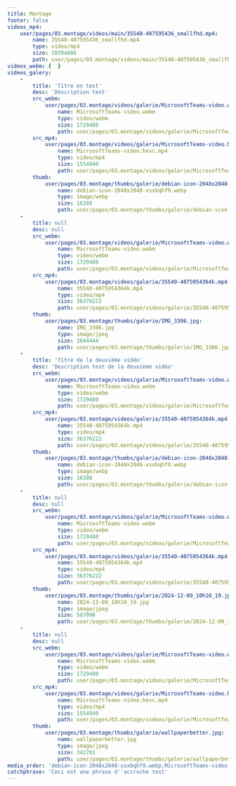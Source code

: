 ```yaml
---
title: Montage
footer: false
videos_mp4:
    user/pages/03.montage/videos/main/35540-407595436_smallfhd.mp4:
        name: 35540-407595436_smallfhd.mp4
        type: video/mp4
        size: 20394886
        path: user/pages/03.montage/videos/main/35540-407595436_smallfhd.mp4
videos_webm: {  }
videos_galery:
    -
        title: 'Titre en test'
        desc: 'Description test'
        src_webm:
            user/pages/03.montage/videos/galerie/MicrosoftTeams-video.webm:
                name: MicrosoftTeams-video.webm
                type: video/webm
                size: 1729480
                path: user/pages/03.montage/videos/galerie/MicrosoftTeams-video.webm
        src_mp4:
            user/pages/03.montage/videos/galerie/MicrosoftTeams-video.hevc.mp4:
                name: MicrosoftTeams-video.hevc.mp4
                type: video/mp4
                size: 1554940
                path: user/pages/03.montage/videos/galerie/MicrosoftTeams-video.hevc.mp4
        thumb:
            user/pages/03.montage/thumbs/galerie/debian-icon-2048x2048-xsxbqhf9.webp:
                name: debian-icon-2048x2048-xsxbqhf9.webp
                type: image/webp
                size: 16388
                path: user/pages/03.montage/thumbs/galerie/debian-icon-2048x2048-xsxbqhf9.webp
    -
        title: null
        desc: null
        src_webm:
            user/pages/03.montage/videos/galerie/MicrosoftTeams-video.webm:
                name: MicrosoftTeams-video.webm
                type: video/webm
                size: 1729480
                path: user/pages/03.montage/videos/galerie/MicrosoftTeams-video.webm
        src_mp4:
            user/pages/03.montage/videos/galerie/35540-4075954364k.mp4:
                name: 35540-4075954364k.mp4
                type: video/mp4
                size: 36376222
                path: user/pages/03.montage/videos/galerie/35540-4075954364k.mp4
        thumb:
            user/pages/03.montage/thumbs/galerie/IMG_3306.jpg:
                name: IMG_3306.jpg
                type: image/jpeg
                size: 2644444
                path: user/pages/03.montage/thumbs/galerie/IMG_3306.jpg
    -
        title: 'Titre de la deuxième vidéo'
        desc: 'Description test de la deuxième vidéo'
        src_webm:
            user/pages/03.montage/videos/galerie/MicrosoftTeams-video.webm:
                name: MicrosoftTeams-video.webm
                type: video/webm
                size: 1729480
                path: user/pages/03.montage/videos/galerie/MicrosoftTeams-video.webm
        src_mp4:
            user/pages/03.montage/videos/galerie/35540-4075954364k.mp4:
                name: 35540-4075954364k.mp4
                type: video/mp4
                size: 36376222
                path: user/pages/03.montage/videos/galerie/35540-4075954364k.mp4
        thumb:
            user/pages/03.montage/thumbs/galerie/debian-icon-2048x2048-xsxbqhf9.webp:
                name: debian-icon-2048x2048-xsxbqhf9.webp
                type: image/webp
                size: 16388
                path: user/pages/03.montage/thumbs/galerie/debian-icon-2048x2048-xsxbqhf9.webp
    -
        title: null
        desc: null
        src_webm:
            user/pages/03.montage/videos/galerie/MicrosoftTeams-video.webm:
                name: MicrosoftTeams-video.webm
                type: video/webm
                size: 1729480
                path: user/pages/03.montage/videos/galerie/MicrosoftTeams-video.webm
        src_mp4:
            user/pages/03.montage/videos/galerie/35540-4075954364k.mp4:
                name: 35540-4075954364k.mp4
                type: video/mp4
                size: 36376222
                path: user/pages/03.montage/videos/galerie/35540-4075954364k.mp4
        thumb:
            user/pages/03.montage/thumbs/galerie/2024-12-09_10h10_19.jpg:
                name: 2024-12-09_10h10_19.jpg
                type: image/jpeg
                size: 587098
                path: user/pages/03.montage/thumbs/galerie/2024-12-09_10h10_19.jpg
    -
        title: null
        desc: null
        src_webm:
            user/pages/03.montage/videos/galerie/MicrosoftTeams-video.webm:
                name: MicrosoftTeams-video.webm
                type: video/webm
                size: 1729480
                path: user/pages/03.montage/videos/galerie/MicrosoftTeams-video.webm
        src_mp4:
            user/pages/03.montage/videos/galerie/MicrosoftTeams-video.hevc.mp4:
                name: MicrosoftTeams-video.hevc.mp4
                type: video/mp4
                size: 1554940
                path: user/pages/03.montage/videos/galerie/MicrosoftTeams-video.hevc.mp4
        thumb:
            user/pages/03.montage/thumbs/galerie/wallpaperbetter.jpg:
                name: wallpaperbetter.jpg
                type: image/jpeg
                size: 342701
                path: user/pages/03.montage/thumbs/galerie/wallpaperbetter.jpg
media_order: 'debian-icon-2048x2048-xsxbqhf9.webp,MicrosoftTeams-video.webm'
catchphrase: 'Ceci est une phrase d''accroche test'
---
```


